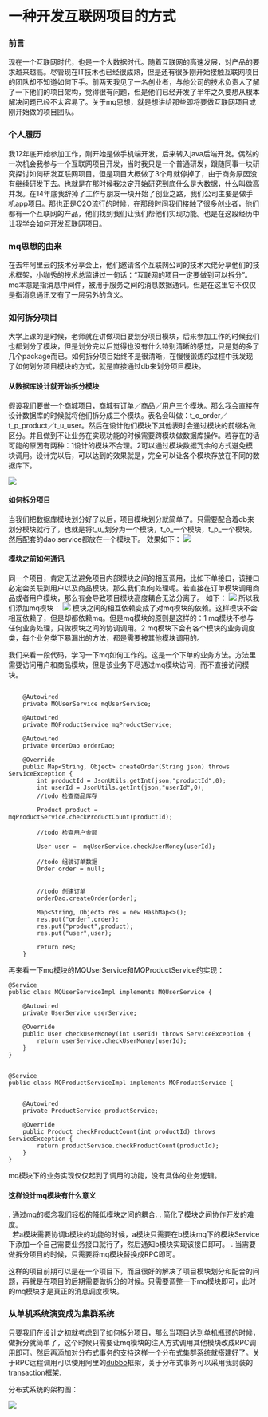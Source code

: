 # 一种开发互联网项目的方式

### 前言
现在一个互联网时代，也是一个大数据时代。随着互联网的高速发展，对产品的要求越来越高。尽管现在IT技术也已经很成熟，但是还有很多刚开始接触互联网项目的团队却不知道如何下手。前两天我见了一名创业者，与他公司的技术负责人了解了一下他们的项目架构，觉得很有问题，但是他们已经开发了半年之久要想从根本解决问题已经不太容易了。关于mq思想，就是想讲给那些即将要做互联网项目或刚开始做的项目团队。


### 个人履历
我12年底开始参加工作，刚开始是做手机端开发，后来转入java后端开发。偶然的一次机会我参与一个互联网项目开发，当时我只是一个普通研发，跟随同事一块研究探讨如何研发互联网项目。但是项目大概做了3个月就停掉了，由于商务原因没有继续研发下去。也就是在那时候我决定开始研究到底什么是大数据，什么叫做高并发。在14年底我辞掉了工作与朋友一块开始了创业之路，我们公司主要是做手机app项目。那也正是O2O流行的时候，在那段时间我们接触了很多创业者，他们都有一个互联网的产品，他们找到我们让我们帮他们实现功能。也是在这段经历中让我学会如何开发互联网项目。

### mq思想的由来
在去年阿里云的技术分享会上，他们邀请各个互联网公司的技术大佬分享他们的技术框架，小咖秀的技术总监讲过一句话：“互联网的项目一定要做到可以拆分”。mq本意是指消息中间件，被用于服务之间的消息数据通讯。但是在这里它不仅仅是指消息通讯又有了一层另外的含义。

### 如何拆分项目
大学上课的是时候，老师就在讲做项目要划分项目模块，后来参加工作的时候我们也都划分了模块，但是划分完以后觉得也没有什么特别清晰的感觉，只是觉的多了几个package而已。如何拆分项目始终不是很清晰，在慢慢锻炼的过程中我发现了如何划分项目模块的方式，就是直接通过db来划分项目模块。

#### 从数据库设计就开始拆分模块
假设我们要做一个商城项目，商城有订单／商品／用户三个模块。那么我会直接在设计数据库的时候就将他们拆分成三个模块。表名会叫做：t_o_order／t_p_product／t_u_user。然后在设计他们模块下其他表时会通过模块的前缀名做区分。并且做到不让业务在实现功能的时候需要跨模块做数据库操作。若存在的话可能的原因有两种：1设计的模块不合理。2可以通过模块数据冗余的方式避免模块调用。设计完以后，可以达到的效果就是，完全可以让各个模块存放在不同的数据库下。

![ ](readme/QQ20170613-220035@2x.png)

#### 如何拆分项目
当我们把数据库模块划分好了以后，项目模块划分就简单了。只需要配合着db来划分模块就行了，也就是将t_u_划分为一个模块，t_o_一个模块，t_p_一个模块。然后配套的dao service都放在一个模块下。
效果如下：
![ ](readme/QQ20170613-215236@2x.png)

#### 模块之前如何通讯
同一个项目，肯定无法避免项目内部模块之间的相互调用，比如下单接口，该接口必定会关联到用户以及商品模块。那么我们如何处理呢。若直接在订单模块调用商品或者用户模块，那么有会导致项目模块高度耦合无法分离了。
如下：
![ ](readme/QQ20170613-221104@2x.png)
所以我们添加mq模块：
![ ](readme/QQ20170613-221636@2x.png)
模块之间的相互依赖变成了对mq模块的依赖。这样模块不会相互依赖了，但是却都依赖mq。但是mq模块的原则是这样的：1 mq模块不参与任何业务处理，只做模块之间的协调调用。2 mq模块下会有各个模块的业务调度类，每个业务类下暴漏出的方法，都是需要被其他模块调用的。

我们来看一段代码，学习一下mq如何工作的。这是一个下单的业务方法。方法里需要访问用户和商品模块，但是该业务下尽通过mq模块访问，而不直接访问模块。

```$xslt

    @Autowired
    private MQUserService mqUserService;

    @Autowired
    private MQProductService mqProductService;

    @Autowired
    private OrderDao orderDao;

    @Override
    public Map<String, Object> createOrder(String json) throws ServiceException {
        int productId = JsonUtils.getInt(json,"productId",0);
        int userId = JsonUtils.getInt(json,"userId",0);
        //todo 检查商品库存

        Product product =  mqProductService.checkProductCount(productId);

        //todo 检查用户金额

        User user =  mqUserService.checkUserMoney(userId);

        //todo 组装订单数据
        Order order = null;


        //todo 创建订单
        orderDao.createOrder(order);

        Map<String, Object> res = new HashMap<>();
        res.put("order",order);
        res.put("product",product);
        res.put("user",user);

        return res;
    }
```
再来看一下mq模块的MQUserService和MQProductService的实现：

```$xslt
@Service
public class MQUserServiceImpl implements MQUserService {

    @Autowired
    private UserService userService;

    @Override
    public User checkUserMoney(int userId) throws ServiceException {
        return userService.checkUserMoney(userId);
    }
}


```

```$xslt
@Service
public class MQProductServiceImpl implements MQProductService {


    @Autowired
    private ProductService productService;

    @Override
    public Product checkProductCount(int productId) throws ServiceException {
        return productService.checkProductCount(productId);
    }
}

```

mq模块下的业务实现仅仅起到了调用的功能，没有具体的业务逻辑。

#### 这样设计mq模块有什么意义

. 通过mq的概念我们轻松的降低模块之间的耦合.
. 简化了模块之间协作开发的难度。  
    若a模块需要协调b模块的功能的时候，a模块只需要在b模块mq下的模块Service下添加一个自己需要业务接口就行了，然后通知b模块实现该接口即可。
. 当需要做拆分项目的时候，只需要将mq模块替换成RPC即可。

这样的项目前期可以是在一个项目下，而且很好的解决了项目模块划分和配合的问题，再就是在项目的后期需要做拆分的时候。只需要调整一下mq模块即可，此时的mq模块才是真正的消息调度模块。


### 从单机系统演变成为集群系统

只要我们在设计之初就考虑到了如何拆分项目，那么当项目达到单机瓶颈的时候，做拆分就简单了，这个时候只需要让mq模块的注入方式调用其他模块改成RPC调用即可。然后再添加对分布式事务的支持这样一个分布式集群系统就搭建好了。关于RPC远程调用可以使用阿里的[dubbo](http://dubbo.io/)框架，关于分布式事务可以采用我封装的[transaction](https://github.com/1991wangliang/transaction)框架.

分布式系统的架构图：

![ ](readme/QQ20170613-230811@2x.png)

